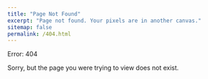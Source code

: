 ```yaml
---
title: "Page Not Found"
excerpt: "Page not found. Your pixels are in another canvas."
sitemap: false
permalink: /404.html
---
```

Error: 404
<!--more-->
Sorry, but the page you were trying to view does not exist.

